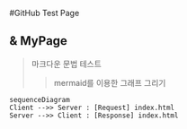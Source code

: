 #GitHub Test Page
## & MyPage

> 마크다운 문법 테스트
> > mermaid를 이용한 그래프 그리기
> > 
```mermaid
sequenceDiagram
Client -->> Server : [Request] index.html
Server -->> Client : [Response] index.html



```
